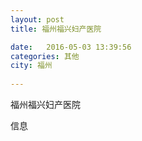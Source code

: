 ```yaml
--- 
layout: post 
title: 福州福兴妇产医院

date:   2016-05-03 13:39:56 
categories: 其他  
city: 福州
  
--- 
```

   
福州福兴妇产医院

信息

